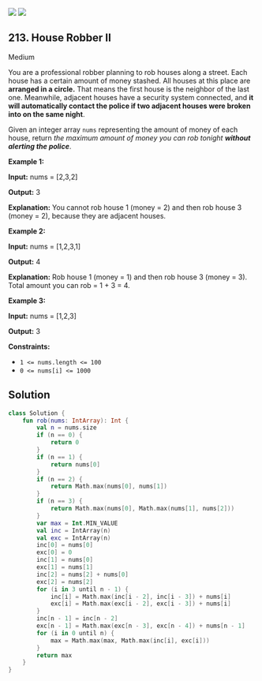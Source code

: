 [![](https://img.shields.io/github/stars/javadev/LeetCode-in-Kotlin?label=Stars&style=flat-square)](https://github.com/javadev/LeetCode-in-Kotlin)
[![](https://img.shields.io/github/forks/javadev/LeetCode-in-Kotlin?label=Fork%20me%20on%20GitHub%20&style=flat-square)](https://github.com/javadev/LeetCode-in-Kotlin/fork)

## 213\. House Robber II

Medium

You are a professional robber planning to rob houses along a street. Each house has a certain amount of money stashed. All houses at this place are **arranged in a circle.** That means the first house is the neighbor of the last one. Meanwhile, adjacent houses have a security system connected, and **it will automatically contact the police if two adjacent houses were broken into on the same night**.

Given an integer array `nums` representing the amount of money of each house, return _the maximum amount of money you can rob tonight **without alerting the police**_.

**Example 1:**

**Input:** nums = [2,3,2]

**Output:** 3

**Explanation:** You cannot rob house 1 (money = 2) and then rob house 3 (money = 2), because they are adjacent houses.

**Example 2:**

**Input:** nums = [1,2,3,1]

**Output:** 4

**Explanation:** Rob house 1 (money = 1) and then rob house 3 (money = 3). Total amount you can rob = 1 + 3 = 4.

**Example 3:**

**Input:** nums = [1,2,3]

**Output:** 3

**Constraints:**

*   `1 <= nums.length <= 100`
*   `0 <= nums[i] <= 1000`

## Solution

```kotlin
class Solution {
    fun rob(nums: IntArray): Int {
        val n = nums.size
        if (n == 0) {
            return 0
        }
        if (n == 1) {
            return nums[0]
        }
        if (n == 2) {
            return Math.max(nums[0], nums[1])
        }
        if (n == 3) {
            return Math.max(nums[0], Math.max(nums[1], nums[2]))
        }
        var max = Int.MIN_VALUE
        val inc = IntArray(n)
        val exc = IntArray(n)
        inc[0] = nums[0]
        exc[0] = 0
        inc[1] = nums[0]
        exc[1] = nums[1]
        inc[2] = nums[2] + nums[0]
        exc[2] = nums[2]
        for (i in 3 until n - 1) {
            inc[i] = Math.max(inc[i - 2], inc[i - 3]) + nums[i]
            exc[i] = Math.max(exc[i - 2], exc[i - 3]) + nums[i]
        }
        inc[n - 1] = inc[n - 2]
        exc[n - 1] = Math.max(exc[n - 3], exc[n - 4]) + nums[n - 1]
        for (i in 0 until n) {
            max = Math.max(max, Math.max(inc[i], exc[i]))
        }
        return max
    }
}
```
